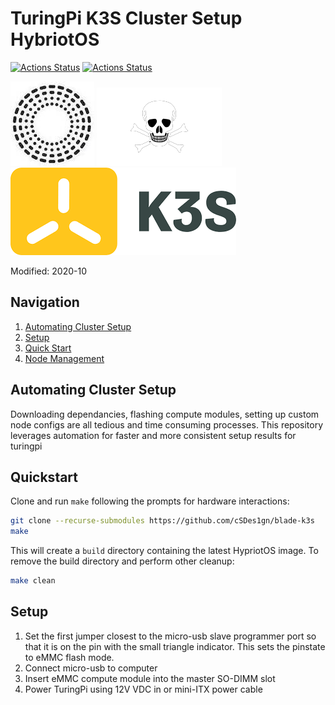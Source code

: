 # TuringPi K3S Cluster Setup HybriotOS
[![Actions Status](https://github.com/cSDes1gn/blade-k3s/workflows/yaml-lint/badge.svg)](https://github.com/cSDes1gn/blade-k3s/actions) [![Actions Status](https://github.com/cSDes1gn/blade-k3s/workflows/shellcheck/badge.svg)](https://github.com/cSDes1gn/blade-k3s/actions)

![img](docs/img/tp.jpeg) ![img](docs/img/logo_tr.png)![img](docs/img/k3s.png) 

Modified: 2020-10

## Navigation
1. [Automating Cluster Setup](#Automated-F)
2. [Setup](#Setup)
3. [Quick Start](#Quickstart)
4. [Node Management](#node-management)


## Automating Cluster Setup

Downloading dependancies, flashing compute modules, setting up custom node configs are all tedious and time consuming processes. This repository leverages automation for faster and more consistent setup results for turingpi 

## Quickstart
Clone and run `make` following the prompts for hardware interactions:
```bash
git clone --recurse-submodules https://github.com/cSDes1gn/blade-k3s
make
```

This will create a `build` directory containing the latest HypriotOS image. To remove the build directory and perform other cleanup:
```bash
make clean
```

## Setup
1. Set the first jumper closest to the micro-usb slave programmer port so that it is on the pin with the small triangle indicator. This sets the pinstate to eMMC flash mode. 
2. Connect micro-usb to computer
3. Insert eMMC compute module into the master SO-DIMM slot
4. Power TuringPi using 12V VDC in or mini-ITX power cable

